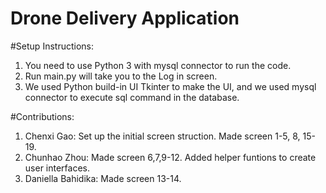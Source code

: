 # Drone Delivery Application

#Setup Instructions:
1. You need to use Python 3 with mysql connector to run the code.
2. Run main.py will take you to the Log in screen.
3. We used Python build-in UI Tkinter to make the UI, and we used mysql connector to execute sql command in the database.

#Contributions:
1. Chenxi Gao: Set up the initial screen struction. Made screen 1-5, 8, 15-19.
2. Chunhao Zhou: Made screen 6,7,9-12. Added helper funtions to create user interfaces.
3. Daniella Bahidika: Made screen 13-14.
